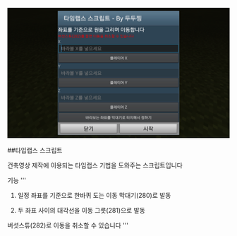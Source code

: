 ![1](https://raw.githubusercontent.com/Duduzzing/MCPE-ModPE-Script/master/TimeLaps/Screenshot.png)

##타입랩스 스크립트

건축영상 제작에 이용되는 타임랩스 기법을 도와주는 스크립트입니다

기능
'''
1. 일정 좌표를 기준으로 한바퀴 도는 이동
막대기(280)로 발동

2. 두 좌표 사이의 대각선을 이동
그릇(281)으로 발동

버섯스튜(282)로 이동을 취소할 수 있습니다
'''
